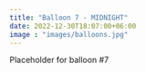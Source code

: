 ```yaml
---
title: "Balloon 7 - MIDNIGHT"
date: 2022-12-30T18:07:00+06:00
image : "images/balloons.jpg"
---
```


Placeholder for balloon #7
